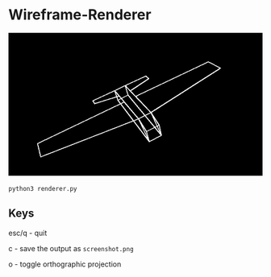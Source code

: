 # Wireframe-Renderer

![Sample output](./screenshot.png)
```
python3 renderer.py
```
## Keys

esc/q - quit

c - save the output as `screenshot.png`

o - toggle orthographic projection
